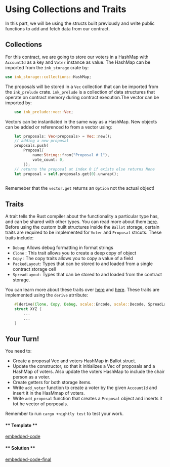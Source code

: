 Using Collections and Traits
===

In this part,  we will be using the structs built previously and write public functions to add and fetch data from our contract.

## Collections
For this contract, we are going to store our voters in a HashMap with `AccountId` as a key and `Voter` instance as value. The HashMap can be imported from the `ink_storage` crate by: 

```rust
use ink_storage::collections::HashMap;
```

The proposals will be stored in a `Vec` collection that can be imported from the `ink_prelude` crate. `ink_prelude` is a collection of data structures that operate on contract memory during contract execution.The vector can be imported by: 

```rust
    use ink_prelude::vec::Vec;
```
Vectors can be instantiated in the same way as a HashMap.  New objects can be added or referenced to from a vector using:
```rust
    let proposals: Vec<proposals> = Vec::new();
    // adding a new proposal
    proposals.push(
        Proposal{
            name:String::from("Proposal # 1"),
            vote_count: 0,
        });
    // returns the proposal at index 0 if exists else returns None
    let proposal = self.proposals.get(0).unwrap();
    
```
Rememeber that the `vector.get` returns an `Option` not the actual object!

## Traits
A trait tells the Rust compiler about the functionality a particular type has, and can be shared with other types. You can read more about them [here](https://doc.rust-lang.org/book/ch10-02-traits.html). Before using the custom built structures inside the `Ballot` storage, certain traits are required to be implemented for `Voter` and `Proposal` strcuts. These traits include:

- `Debug`: Allows debug formatting in format strings
- `Clone` : This trait allows you to create a deep copy of object
- `Copy` : The copy traits allows you to copy a value of a field
- `PackedLayout`: Types that can be stored to and loaded from a single contract storage cell
- `SpreadLayout`: Types that can be stored to and loaded from the contract storage.

You can learn more about these traits over [here](https://doc.rust-lang.org/book/appendix-03-derivable-traits.html) and [here](https://paritytech.github.io/ink/ink_storage/traits/index.html). These traits are implemented using  the `derive` atrribute:

```rust
    #[derive(Clone, Copy, Debug, scale::Encode, scale::Decode, SpreadLayout, PackedLayout, scale_info::TypeInfo)]
    struct XYZ {
        ...
        ...
    }
```

## Your Turn!

You need to:
- Create a proposal Vec and voters HashMap in Ballot struct.
- Update the constructor, so that it initializes a Vec of proposals and a HashMap of voters. Also update the voters HashMap to include the chair person as a voter.
- Create getters for both storage items.
- Write `add_voter` function to create a voter by the given `AccountId` and insert it in the HasMmap of voters.
- Write `add_proposal` function that creates a `Proposal` object and inserts it tot he vector of porposals.

Remember to run `cargo +nightly test` to test your work.

<!-- tabs:start -->

#### ** Template **

[embedded-code](./assets/5.2-template.rs ':include :type=code embed-template')

#### ** Solution **

[embedded-code-final](./assets/5.2-solution.rs ':include :type=code embed-final')

<!-- tabs:end -->